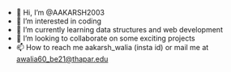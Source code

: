 - 👋 Hi, I’m @AAKARSH2003
- 👀 I’m interested in coding
- 🌱 I’m currently learning data structures and web development
- 💞️ I’m looking to collaborate on some exciting projects
- 📫 How to reach me aakarsh_walia (insta id) or mail me at awalia60_be21@thapar.edu

